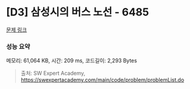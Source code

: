 # [D3] 삼성시의 버스 노선 - 6485 

[문제 링크](https://swexpertacademy.com/main/code/problem/problemDetail.do?contestProbId=AWczm7QaACgDFAWn) 

### 성능 요약

메모리: 61,064 KB, 시간: 209 ms, 코드길이: 2,293 Bytes



> 출처: SW Expert Academy, https://swexpertacademy.com/main/code/problem/problemList.do
